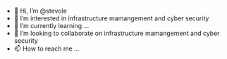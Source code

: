 - 👋 Hi, I’m @stevole
- 👀 I’m interested in infrastructure mamangement and cyber security
- 🌱 I’m currently learning ...
- 💞️ I’m looking to collaborate on infrastructure mamangement and cyber security
- 📫 How to reach me ...

<!---
stevole/stevole is a ✨ special ✨ repository because its `README.md` (this file) appears on your GitHub profile.
You can click the Preview link to take a look at your changes.
--->
